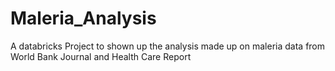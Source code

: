 # Maleria_Analysis
A databricks Project to shown up the analysis made up on maleria data from World Bank Journal and Health Care Report 
